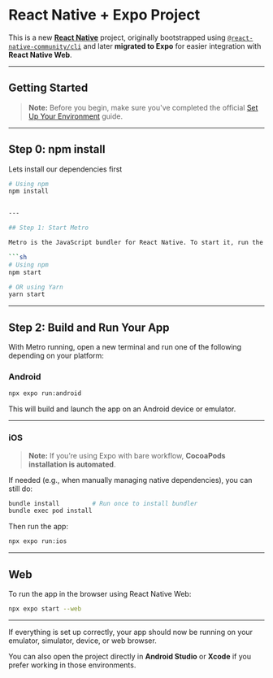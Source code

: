 # React Native + Expo Project

This is a new [**React Native**](https://reactnative.dev) project, originally bootstrapped using [`@react-native-community/cli`](https://github.com/react-native-community/cli) and later **migrated to Expo** for easier integration with **React Native Web**.

---

## Getting Started

> **Note:** Before you begin, make sure you've completed the official [Set Up Your Environment](https://reactnative.dev/docs/set-up-your-environment) guide.

---

## Step 0: npm install

Lets install our dependencies first

````sh
# Using npm
npm install


---

## Step 1: Start Metro

Metro is the JavaScript bundler for React Native. To start it, run the following command from your project root:

```sh
# Using npm
npm start

# OR using Yarn
yarn start
````

---

## Step 2: Build and Run Your App

With Metro running, open a new terminal and run one of the following depending on your platform:

### Android

```sh
npx expo run:android
```

This will build and launch the app on an Android device or emulator.

---

### iOS

> **Note:** If you’re using Expo with bare workflow, **CocoaPods installation is automated**.

If needed (e.g., when manually managing native dependencies), you can still do:

```sh
bundle install         # Run once to install bundler
bundle exec pod install
```

Then run the app:

```sh
npx expo run:ios
```

---

## Web

To run the app in the browser using React Native Web:

```sh
npx expo start --web
```

---

If everything is set up correctly, your app should now be running on your emulator, simulator, device, or web browser.

You can also open the project directly in **Android Studio** or **Xcode** if you prefer working in those environments.
